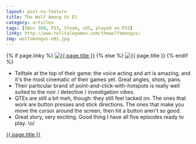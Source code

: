 ```yaml
---
layout: post-no-feature
title: The Wolf Among Us E1
category: articles
tags: [XBox 360, PS3, Steam, iOS, played on PS3]
linky: http://www.telltalegames.com/thewolfamongus/
img: wolfamongus-e01.jpg
---
```


{% if page.linky %}
<a href="{{page.linky}}">![{{ page.title }}](/images/{{page.img}})</a>
{% else %}
![{{ page.title }}](/images/{{page.img}})
{% endif %}

* Telltale at the top of their game: the voice acting and art is amazing, and it's the most cinematic of their games yet. Great angles, shots, pans.
* Their particular brand of point-and-click-with-hotspots is really well suited to the noir / detective / investigation vibes.
* QTEs are still a bit meh, though: they still feel tacked on. The ones that work are button presses and stick directions. The ones that make you move the cursor around the screen, then hit a button aren't so good.
* Great story, very exciting. Good thing I have all five episodes ready to play. \o/

[{{ page.title }}]({{page.linky}})